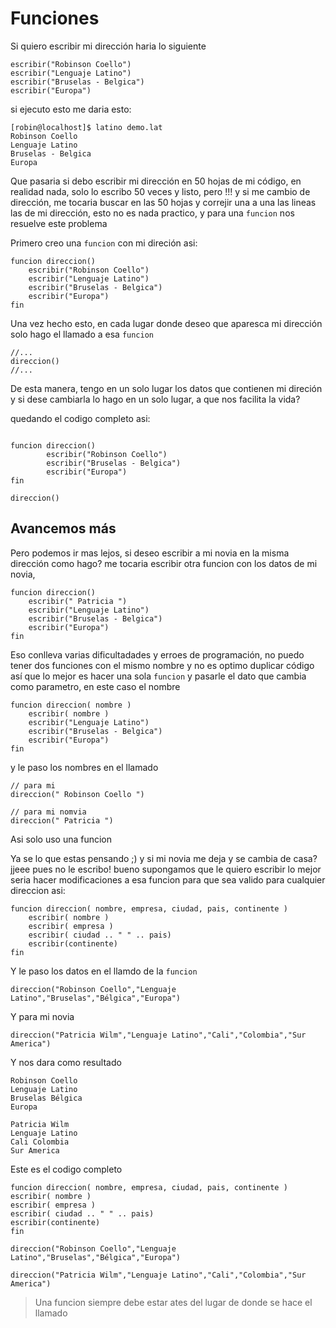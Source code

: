 # Funciones

Si quiero escribir mi dirección haria lo siguiente 

```
escribir("Robinson Coello")
escribir("Lenguaje Latino")
escribir("Bruselas - Belgica")
escribir("Europa")
```

si ejecuto esto me daria esto: 

```
[robin@localhost]$ latino demo.lat 
Robinson Coello
Lenguaje Latino
Bruselas - Belgica
Europa
```

Que pasaria si debo escribir mi dirección en 50 hojas de mi código, en realidad nada,  solo lo escribo 50 veces y listo, pero !!! y si me cambio de dirección, me tocaria buscar en las 50 hojas y correjir una a una las lineas las de mi dirección, esto no es nada practico, y para una `funcion` nos resuelve este problema

Primero creo una `funcion` con mi direción asi: 

```
funcion direccion()
    escribir("Robinson Coello")
    escribir("Lenguaje Latino")
    escribir("Bruselas - Belgica")
    escribir("Europa")
fin
```

Una vez hecho esto, en cada lugar donde deseo que aparesca mi dirección solo hago el llamado a esa `funcion`

```
//...
direccion()
//...
```

De esta manera, tengo en un solo lugar los datos que contienen mi direción y si dese cambiarla lo hago en un solo lugar, a que nos facilita la vida?

quedando el codigo completo asi:

```

funcion direccion()
        escribir("Robinson Coello")
        escribir("Bruselas - Belgica")
        escribir("Europa")
fin

direccion()

```

## Avancemos más

Pero podemos ir mas lejos, si deseo escribir a mi novia en la misma dirección como hago? me tocaria escribir otra funcion con los datos de mi novia,

```
funcion direccion()
    escribir(" Patricia ")
    escribir("Lenguaje Latino")
    escribir("Bruselas - Belgica")
    escribir("Europa")
fin
```

Eso conlleva varias dificultadades y erroes de programación, no puedo tener dos funciones con el mismo nombre y no es optimo duplicar código así que lo mejor es hacer una sola `funcion` y pasarle el dato que cambia como parametro, en este caso el nombre

```
funcion direccion( nombre )
    escribir( nombre )
    escribir("Lenguaje Latino")
    escribir("Bruselas - Belgica")
    escribir("Europa")
fin
```

y le paso los nombres en el llamado 

```
// para mi 
direccion(" Robinson Coello ")

// para mi nomvia
direccion(" Patricia ")
```

Asi solo uso una funcion

Ya se lo que estas pensando ;\) y si mi novia me deja y se cambia de casa? jjeee pues no le escribo! bueno supongamos que le quiero escribir lo mejor seria hacer modificaciones a esa funcion para que sea valido para cualquier direccion asi:

```
funcion direccion( nombre, empresa, ciudad, pais, continente )
    escribir( nombre )
    escribir( empresa )
    escribir( ciudad .. " " .. pais)
    escribir(continente)
fin

```

Y le paso los datos en el llamdo de la `funcion`

```
direccion("Robinson Coello","Lenguaje Latino","Bruselas","Bélgica","Europa")
```

Y para mi novia 

```
direccion("Patricia Wilm","Lenguaje Latino","Cali","Colombia","Sur America")
```

Y nos dara como resultado 

```
Robinson Coello
Lenguaje Latino
Bruselas Bélgica
Europa

Patricia Wilm
Lenguaje Latino
Cali Colombia
Sur America

```

Este es el codigo completo 

```
funcion direccion( nombre, empresa, ciudad, pais, continente )
escribir( nombre )
escribir( empresa )
escribir( ciudad .. " " .. pais)
escribir(continente)
fin

direccion("Robinson Coello","Lenguaje Latino","Bruselas","Bélgica","Europa")

direccion("Patricia Wilm","Lenguaje Latino","Cali","Colombia","Sur America")

```

> Una funcion siempre debe estar ates del lugar de donde se hace el llamado



